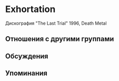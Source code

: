 # Exhortation

Дискография
"The Last Trial" 1996, Death Metal

## Отношения с другими группами


## Обсуждения


## Упоминания

